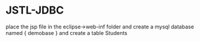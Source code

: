 # JSTL-JDBC

place the jsp file in the eclipse->web-inf folder and create a mysql database named { demobase } and create a table Students
